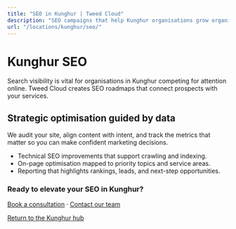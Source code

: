 ```yaml
---
title: "SEO in Kunghur | Tweed Cloud"
description: "SEO campaigns that help Kunghur organisations grow organic visibility."
url: "/locations/kunghur/seo/"
---
```


# Kunghur SEO

Search visibility is vital for organisations in Kunghur competing for attention online. Tweed Cloud creates SEO roadmaps that connect prospects with your services.

## Strategic optimisation guided by data

We audit your site, align content with intent, and track the metrics that matter so you can make confident marketing decisions.

- Technical SEO improvements that support crawling and indexing.
- On-page optimisation mapped to priority topics and service areas.
- Reporting that highlights rankings, leads, and next-step opportunities.

### Ready to elevate your SEO in Kunghur?

[Book a consultation](/consultation/) · [Contact our team](/contact/)

[Return to the Kunghur hub](/locations/kunghur/)
